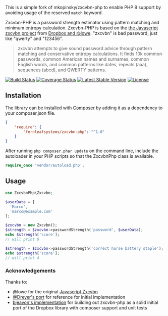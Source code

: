 This is a simple fork of mkopinsky/zxcvbn-php to enable PHP 8 support by avoiding usage of the reserved `match` keyword.

Zxcvbn-PHP is a password strength estimator using pattern matching and minimum entropy calculation. Zxcvbn-PHP is based on the [the Javascript zxcvbn project](https://github.com/dropbox/zxcvbn) from [Dropbox and @lowe](https://tech.dropbox.com/2012/04/zxcvbn-realistic-password-strength-estimation/). "zxcvbn" is bad password, just like "qwerty" and "123456".

>zxcvbn attempts to give sound password advice through pattern matching and conservative entropy calculations. It finds 10k common passwords, common American names and surnames, common English words, and common patterns like dates, repeats (aaa), sequences (abcd), and QWERTY patterns.

[![Build Status](https://travis-ci.org/mkopinsky/zxcvbn-php.png?branch=master)](https://travis-ci.org/mkopinsky/zxcvbn-php)
[![Coverage Status](https://coveralls.io/repos/github/mkopinsky/zxcvbn-php/badge.svg?branch=master)](https://coveralls.io/github/mkopinsky/zxcvbn-php?branch=master)
[![Latest Stable Version](https://poser.pugx.org/mkopinsky/zxcvbn-php/v/stable)](https://packagist.org/packages/mkopinsky/zxcvbn-php)
[![License](https://poser.pugx.org/mkopinsky/zxcvbn-php/license)](https://packagist.org/packages/mkopinsky/zxcvbn-php)

## Installation

The library can be installed with [Composer](http://getcomposer.org) by adding it as a dependency to your composer.json file.

```json
{
    "require": {
        "fernleafsystems/zxcvbn-php": "^1.0"
    }
}
```

After running `php composer.phar update` on the command line, include the
autoloader in your PHP scripts so that the ZxcvbnPhp class is available.

```php
require_once 'vendor/autoload.php';
```

## Usage

```php
use ZxcvbnPhp\Zxcvbn;

$userData = [
  'Marco',
  'marco@example.com'
];

$zxcvbn = new Zxcvbn();
$strength = $zxcvbn->passwordStrength('password', $userData);
echo $strength['score'];
// will print 0

$strength = $zxcvbn->passwordStrength('correct horse battery staple');
echo $strength['score'];
// will print 4
```

### Acknowledgements
Thanks to:
* @lowe for the original [Javascript Zxcvbn](https://github.com/lowe/zxcvbn)
* [@Dreyer's port](https://github.com/Dreyer/php-zxcvbn) for reference for initial implementation
* [bjeavon's implementation](https://github.com/bjeavons/zxcvbn-php) for building out zxcvbn-php as a solid initial port of the Dropbox library with composer support and unit tests


